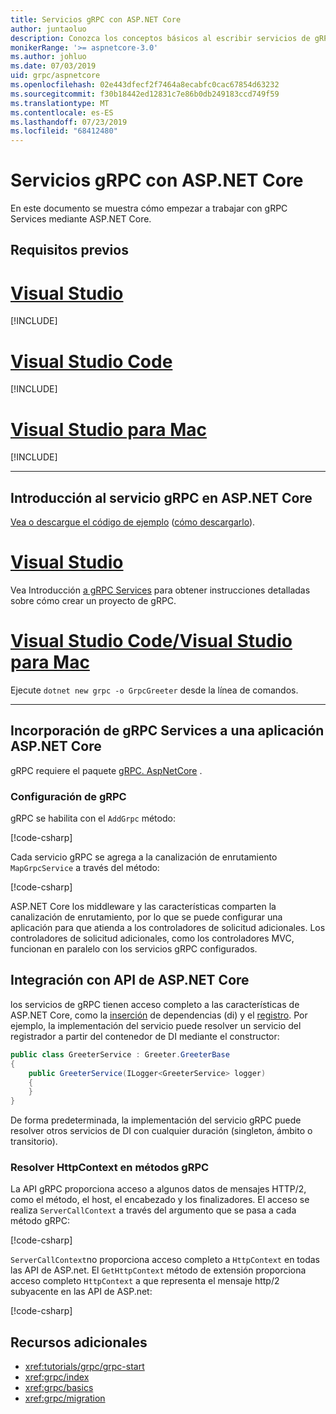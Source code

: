 ```yaml
---
title: Servicios gRPC con ASP.NET Core
author: juntaoluo
description: Conozca los conceptos básicos al escribir servicios de gRPC con ASP.NET Core.
monikerRange: '>= aspnetcore-3.0'
ms.author: johluo
ms.date: 07/03/2019
uid: grpc/aspnetcore
ms.openlocfilehash: 02e443dfecf2f7464a8ecabfc0cac67854d63232
ms.sourcegitcommit: f30b18442ed12831c7e86b0db249183ccd749f59
ms.translationtype: MT
ms.contentlocale: es-ES
ms.lasthandoff: 07/23/2019
ms.locfileid: "68412480"
---
```

# <a name="grpc-services-with-aspnet-core"></a>Servicios gRPC con ASP.NET Core

En este documento se muestra cómo empezar a trabajar con gRPC Services mediante ASP.NET Core.

## <a name="prerequisites"></a>Requisitos previos

# <a name="visual-studiotabvisual-studio"></a>[Visual Studio](#tab/visual-studio)

[!INCLUDE[](~/includes/net-core-prereqs-vs-3.0.md)]

# <a name="visual-studio-codetabvisual-studio-code"></a>[Visual Studio Code](#tab/visual-studio-code)

[!INCLUDE[](~/includes/net-core-prereqs-vsc-3.0.md)]

# <a name="visual-studio-for-mactabvisual-studio-mac"></a>[Visual Studio para Mac](#tab/visual-studio-mac)

[!INCLUDE[](~/includes/net-core-prereqs-mac-3.0.md)]

---

## <a name="get-started-with-grpc-service-in-aspnet-core"></a>Introducción al servicio gRPC en ASP.NET Core

[Vea o descargue el código de ejemplo](https://github.com/aspnet/AspNetCore.Docs/tree/master/aspnetcore/tutorials/grpc/grpc-start/sample) ([cómo descargarlo](xref:index#how-to-download-a-sample)).

# <a name="visual-studiotabvisual-studio"></a>[Visual Studio](#tab/visual-studio)

Vea Introducción [a gRPC Services](xref:tutorials/grpc/grpc-start) para obtener instrucciones detalladas sobre cómo crear un proyecto de gRPC.

# <a name="visual-studio-code--visual-studio-for-mactabvisual-studio-codevisual-studio-mac"></a>[Visual Studio Code/Visual Studio para Mac](#tab/visual-studio-code+visual-studio-mac)

Ejecute `dotnet new grpc -o GrpcGreeter` desde la línea de comandos.

---

## <a name="add-grpc-services-to-an-aspnet-core-app"></a>Incorporación de gRPC Services a una aplicación ASP.NET Core

gRPC requiere el paquete [gRPC. AspNetCore](https://www.nuget.org/packages/Grpc.AspNetCore) .

### <a name="configure-grpc"></a>Configuración de gRPC

gRPC se habilita con el `AddGrpc` método:

[!code-csharp[](~/tutorials/grpc/grpc-start/sample/GrpcGreeter/Startup.cs?name=snippet&highlight=7)]

Cada servicio gRPC se agrega a la canalización de enrutamiento `MapGrpcService` a través del método:

[!code-csharp[](~/tutorials/grpc/grpc-start/sample/GrpcGreeter/Startup.cs?name=snippet&highlight=24)]

ASP.NET Core los middleware y las características comparten la canalización de enrutamiento, por lo que se puede configurar una aplicación para que atienda a los controladores de solicitud adicionales. Los controladores de solicitud adicionales, como los controladores MVC, funcionan en paralelo con los servicios gRPC configurados.

## <a name="integration-with-aspnet-core-apis"></a>Integración con API de ASP.NET Core

los servicios de gRPC tienen acceso completo a las características de ASP.NET Core, como la [inserción](xref:fundamentals/dependency-injection) de dependencias (di) y el [registro](xref:fundamentals/logging/index). Por ejemplo, la implementación del servicio puede resolver un servicio del registrador a partir del contenedor de DI mediante el constructor:

```csharp
public class GreeterService : Greeter.GreeterBase
{
    public GreeterService(ILogger<GreeterService> logger)
    {
    }
}
```

De forma predeterminada, la implementación del servicio gRPC puede resolver otros servicios de DI con cualquier duración (singleton, ámbito o transitorio).

### <a name="resolve-httpcontext-in-grpc-methods"></a>Resolver HttpContext en métodos gRPC

La API gRPC proporciona acceso a algunos datos de mensajes HTTP/2, como el método, el host, el encabezado y los finalizadores. El acceso se realiza `ServerCallContext` a través del argumento que se pasa a cada método gRPC:

[!code-csharp[](~/grpc/aspnetcore/sample/GrcpService/GreeterService.cs?highlight=3-4&name=snippet)]

`ServerCallContext`no proporciona acceso completo a `HttpContext` en todas las API de ASP.net. El `GetHttpContext` método de extensión proporciona acceso completo `HttpContext` a que representa el mensaje http/2 subyacente en las API de ASP.net:

[!code-csharp[](~/grpc/aspnetcore/sample/GrcpService/GreeterService2.cs?highlight=6-7&name=snippet)]

## <a name="additional-resources"></a>Recursos adicionales

* <xref:tutorials/grpc/grpc-start>
* <xref:grpc/index>
* <xref:grpc/basics>
* <xref:grpc/migration>
